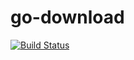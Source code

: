 # go-download

[![Build Status](https://travis-ci.org/ihsw/go-download.svg?branch=master)](https://travis-ci.org/ihsw/go-download)
